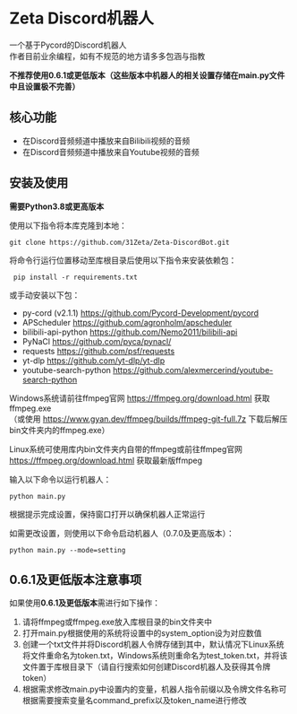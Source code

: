 # Zeta Discord机器人
一个基于Pycord的Discord机器人  
作者目前业余编程，如有不规范的地方请多多包涵与指教  
  
**不推荐使用0.6.1或更低版本（这些版本中机器人的相关设置存储在main.py文件中且设置极不完善）**  
  
核心功能
--------  
- 在Discord音频频道中播放来自Bilibili视频的音频  
- 在Discord音频频道中播放来自Youtube视频的音频  
  
安装及使用
----------  
**需要Python3.8或更高版本**  
  
使用以下指令将本库克隆到本地：  
```
git clone https://github.com/31Zeta/Zeta-DiscordBot.git
```  
  
将命令行运行位置移动至库根目录后使用以下指令来安装依赖包：  
```
 pip install -r requirements.txt
```  
或手动安装以下包：  
- py-cord (v2.1.1) https://github.com/Pycord-Development/pycord  
- APScheduler https://github.com/agronholm/apscheduler  
- bilibili-api-python https://github.com/Nemo2011/bilibili-api
- PyNaCl https://github.com/pyca/pynacl/
- requests https://github.com/psf/requests  
- yt-dlp https://github.com/yt-dlp/yt-dlp  
- youtube-search-python https://github.com/alexmercerind/youtube-search-python  
  
Windows系统请前往ffmpeg官网 https://ffmpeg.org/download.html 获取ffmpeg.exe  
（或使用 https://www.gyan.dev/ffmpeg/builds/ffmpeg-git-full.7z 下载后解压bin文件夹内的ffmpeg.exe）  
  
Linux系统可使用库内bin文件夹内自带的ffmpeg或前往ffmpeg官网 https://ffmpeg.org/download.html 获取最新版ffmpeg  
  
输入以下命令以运行机器人：  
```
python main.py
```  
根据提示完成设置，保持窗口打开以确保机器人正常运行  

如需更改设置，则使用以下命令启动机器人（0.7.0及更高版本）： 
```
python main.py --mode=setting
```  
  
0.6.1及更低版本注意事项
----------------------  
如果使用**0.6.1及更低版本**需进行如下操作：  
1. 请将ffmpeg或ffmpeg.exe放入库根目录的bin文件夹中  
2. 打开main.py根据使用的系统将设置中的system_option设为对应数值  
3. 创建一个txt文件并将Discord机器人令牌存储到其中，默认情况下Linux系统将文件重命名为token.txt，Windows系统则重命名为test_token.txt，并将该文件置于库根目录下（请自行搜索如何创建Discord机器人及获得其令牌token）  
4. 根据需求修改main.py中设置内的变量，机器人指令前缀以及令牌文件名称可根据需要搜索变量名command_prefix以及token_name进行修改  
